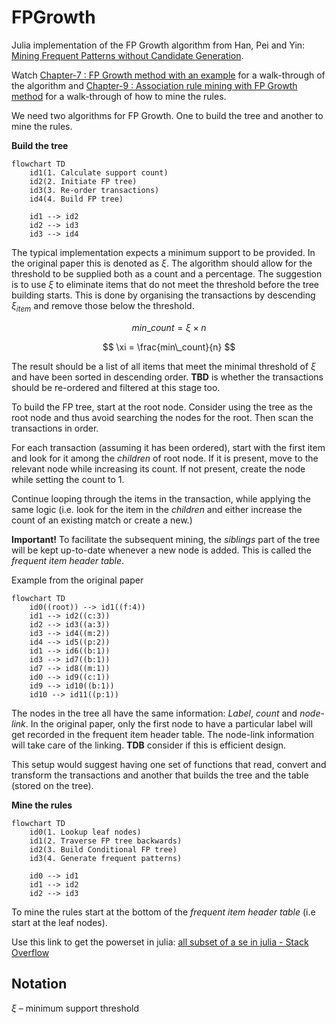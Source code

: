 # FPGrowth

Julia implementation of the FP Growth algorithm from Han, Pei and Yin: [Mining Frequent Patterns without Candidate Generation](https://www.cs.sfu.ca/~jpei/publications/sigmod00.pdf).

Watch [Chapter-7 : FP Growth method with an example](https://www.youtube.com/watch?v=VB8KWm8MXss) for a walk-through of the algorithm and [Chapter-9 : Association rule mining with FP Growth method](https://www.youtube.com/watch?v=ToswH_dA7KU) for a walk-through of how to mine the rules.

We need two algorithms for FP Growth. One to build the tree and another to mine the rules.

**Build the tree**

```mermaid
flowchart TD
    id1(1. Calculate support count)
    id2(2. Initiate FP tree)
    id3(3. Re-order transactions)
    id4(4. Build FP tree)

    id1 --> id2
    id2 --> id3
    id3 --> id4
```

The typical implementation expects a minimum support to be provided. In the original paper this is denoted as $\xi$. The algorithm should allow for the threshold to be supplied both as a count and a percentage. The suggestion is to use $\xi$ to eliminate items that do not meet the threshold before the tree building starts. This is done by organising the transactions by descending $\xi_{item}$ and remove those below the threshold.

$$
min\_count = \xi \times n
$$

$$
\xi = \frac{min\_count}{n}
$$

The result should be a list of all items that meet the minimal threshold of $\xi$ and have been sorted in descending order. **TBD** is whether the transactions should be re-ordered and filtered at this stage too. 

To build the FP tree, start at the root node. Consider using the tree as the root node and thus avoid searching the nodes for the root. Then scan the transactions in order.

For each transaction (assuming it has been ordered), start with the first item and look for it among the *children* of root node. If it is present, move to the relevant node while increasing its count. If not present, create the node while setting the count to 1.

Continue looping through the items in the transaction, while applying the same logic (i.e. look for the item in the *children* and either increase the count of an existing match or create a new.)

**Important!** To facilitate the subsequent mining, the *siblings* part of the tree will be kept up-to-date whenever a new node is added. This is called the *frequent item header table*.

Example from the original paper

```mermaid
flowchart TD
    id0((root)) --> id1((f:4))
    id1 --> id2((c:3))
    id2 --> id3((a:3))
    id3 --> id4((m:2))
    id4 --> id5((p:2))
    id1 --> id6((b:1))
    id3 --> id7((b:1))
    id7 --> id8((m:1))
    id0 --> id9((c:1))
    id9 --> id10((b:1))
    id10 --> id11((p:1))
```

The nodes in the tree all have the same information: *Label*, *count* and *node-link*. In the original paper, only the first node to have a particular label will get recorded in the frequent item header table. The node-link information will take care of the linking. **TDB** consider if this is efficient design.

This setup would suggest having one set of functions that read, convert and transform the transactions and another that builds the tree and the table (stored on the tree).



**Mine the rules**

```mermaid
flowchart TD
    id0(1. Lookup leaf nodes)
    id1(2. Traverse FP tree backwards)
    id2(3. Build Conditional FP tree)
    id3(4. Generate frequent patterns)

    id0 --> id1
    id1 --> id2
    id2 --> id3
```

To mine the rules start at the bottom of the *frequent item header table* (i.e start at the leaf nodes).

Use this link to get the powerset in julia: [all subset of a se in julia - Stack Overflow](https://stackoverflow.com/questions/54052333/all-subset-of-a-se-in-julia)

## Notation

$\xi$ – minimum support threshold
